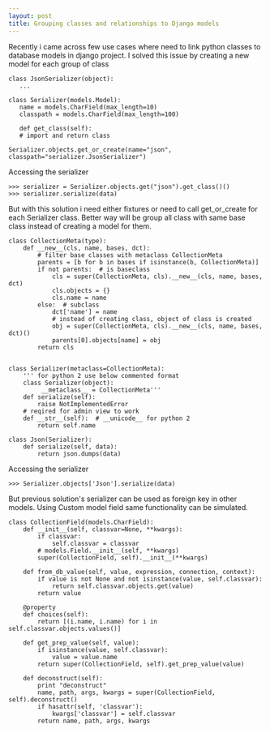 ```yaml
---
layout: post
title: Grouping classes and relationships to Django models
---
```


Recently i came across few use cases where need to link python classes to database models in django project. I solved this issue by creating a new model for each group of class

```
class JsonSerializer(object):
   ...

class Serializer(models.Model):
   name = models.CharField(max_length=10)
   classpath = models.CharField(max_length=100)

   def get_class(self):
   # import and return class

Serializer.objects.get_or_create(name="json", classpath="serializer.JsonSerializer")
```
Accessing the serializer

```
>>> serializer = Serializer.objects.get("json").get_class()()
>>> serializer.serialize(data)
```
But with this solution i need either fixtures or need to call get_or_create for each Serializer class. Better way will be group all class with same base class instead of creating a model for them.

```
class CollectionMeta(type):
    def __new__(cls, name, bases, dct):
        # filter base classes with metaclass CollectionMeta
        parents = [b for b in bases if isinstance(b, CollectionMeta)]
        if not parents:  # is baseclass
            cls = super(CollectionMeta, cls).__new__(cls, name, bases, dct)
            cls.objects = {}
            cls.name = name
        else:  # subclass
            dct['name'] = name
            # instead of creating class, object of class is created
            obj = super(CollectionMeta, cls).__new__(cls, name, bases, dct)()
            parents[0].objects[name] = obj
        return cls


class Serializer(metaclass=CollectionMeta):
    ''' for python 2 use below commented format
    class Serializer(object):
         __metaclass__ = CollectionMeta'''
    def serialize(self):
        raise NotImplementedError
    # reqired for admin view to work
    def __str__(self):  # __unicode__ for python 2
        return self.name

class Json(Serializer):
    def serialize(self, data):
        return json.dumps(data)

```
Accessing the serializer

```
>>> Serializer.objects['Json'].serialize(data)
```
But previous solution's serializer can be used as foreign key in other models. Using Custom model field same functionality can be simulated.

```
class CollectionField(models.CharField):
    def __init__(self, classvar=None, **kwargs):
        if classvar:
            self.classvar = classvar
        # models.Field.__init__(self, **kwargs)
        super(CollectionField, self).__init__(**kwargs)

    def from_db_value(self, value, expression, connection, context):
        if value is not None and not isinstance(value, self.classvar):
            return self.classvar.objects.get(value)
        return value

    @property
    def choices(self):
        return [(i.name, i.name) for i in self.classvar.objects.values()]

    def get_prep_value(self, value):
        if isinstance(value, self.classvar):
            value = value.name
        return super(CollectionField, self).get_prep_value(value)

    def deconstruct(self):
        print "deconstruct"
        name, path, args, kwargs = super(CollectionField, self).deconstruct()
        if hasattr(self, 'classvar'):
            kwargs['classvar'] = self.classvar
        return name, path, args, kwargs
```
